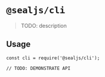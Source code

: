 # `@sealjs/cli`

> TODO: description

## Usage

```
const cli = require('@sealjs/cli');

// TODO: DEMONSTRATE API
```
